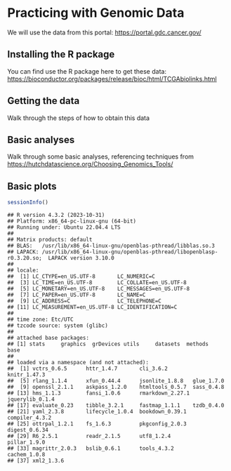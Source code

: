 
# Practicing with Genomic Data

We will use the data from this portal: https://portal.gdc.cancer.gov/

## Installing the R package

You can find use the R package here to get these data: https://bioconductor.org/packages/release/bioc/html/TCGAbiolinks.html

## Getting the data

Walk through the steps of how to obtain this data


## Basic analyses

Walk through some basic analyses, referencing techniques from
https://hutchdatascience.org/Choosing_Genomics_Tools/


## Basic plots



``` r
sessionInfo()
```

```
## R version 4.3.2 (2023-10-31)
## Platform: x86_64-pc-linux-gnu (64-bit)
## Running under: Ubuntu 22.04.4 LTS
## 
## Matrix products: default
## BLAS:   /usr/lib/x86_64-linux-gnu/openblas-pthread/libblas.so.3 
## LAPACK: /usr/lib/x86_64-linux-gnu/openblas-pthread/libopenblasp-r0.3.20.so;  LAPACK version 3.10.0
## 
## locale:
##  [1] LC_CTYPE=en_US.UTF-8       LC_NUMERIC=C              
##  [3] LC_TIME=en_US.UTF-8        LC_COLLATE=en_US.UTF-8    
##  [5] LC_MONETARY=en_US.UTF-8    LC_MESSAGES=en_US.UTF-8   
##  [7] LC_PAPER=en_US.UTF-8       LC_NAME=C                 
##  [9] LC_ADDRESS=C               LC_TELEPHONE=C            
## [11] LC_MEASUREMENT=en_US.UTF-8 LC_IDENTIFICATION=C       
## 
## time zone: Etc/UTC
## tzcode source: system (glibc)
## 
## attached base packages:
## [1] stats     graphics  grDevices utils     datasets  methods   base     
## 
## loaded via a namespace (and not attached):
##  [1] vctrs_0.6.5      httr_1.4.7       cli_3.6.2        knitr_1.47.3    
##  [5] rlang_1.1.4      xfun_0.44.4      jsonlite_1.8.8   glue_1.7.0      
##  [9] openssl_2.1.1    askpass_1.2.0    htmltools_0.5.7  sass_0.4.8      
## [13] hms_1.1.3        fansi_1.0.6      rmarkdown_2.27.1 jquerylib_0.1.4 
## [17] evaluate_0.23    tibble_3.2.1     fastmap_1.1.1    tzdb_0.4.0      
## [21] yaml_2.3.8       lifecycle_1.0.4  bookdown_0.39.1  compiler_4.3.2  
## [25] ottrpal_1.2.1    fs_1.6.3         pkgconfig_2.0.3  digest_0.6.34   
## [29] R6_2.5.1         readr_2.1.5      utf8_1.2.4       pillar_1.9.0    
## [33] magrittr_2.0.3   bslib_0.6.1      tools_4.3.2      cachem_1.0.8    
## [37] xml2_1.3.6
```
